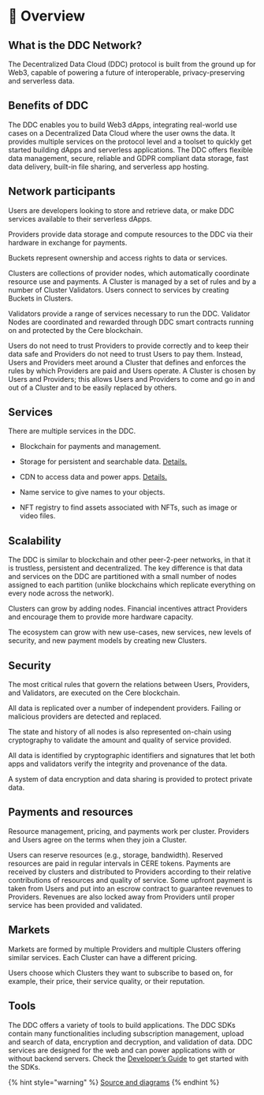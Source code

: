 # 📖 Overview

## What is the DDC Network?

The Decentralized Data Cloud (DDC) protocol is built from the ground up for Web3, capable of powering a future of interoperable, privacy-preserving and serverless data.

## Benefits of DDC

The DDC enables you to build Web3 dApps, integrating real-world use cases on a Decentralized Data Cloud where the user owns the data. It provides multiple services on the protocol level and a toolset to quickly get started building dApps and serverless applications. The DDC offers flexible data management, secure, reliable and GDPR compliant data storage, fast data delivery, built-in file sharing, and serverless app hosting. 

## Network participants

Users are developers looking to store and retrieve data, or make DDC services available to their serverless dApps.

Providers provide data storage and compute resources to the DDC via their hardware in exchange for payments.

Buckets represent ownership and access rights to data or services.

Clusters are collections of provider nodes, which automatically coordinate resource use and payments. A Cluster is managed by a set of rules and by a number of Cluster Validators. Users connect to services by creating Buckets in Clusters.

Validators provide a range of services necessary to run the DDC. Validator Nodes are coordinated and rewarded through DDC smart contracts running on and protected by the Cere blockchain.

Users do not need to trust Providers to provide correctly and to keep their data safe and Providers do not need to trust Users to pay them. Instead, Users and Providers meet around a Cluster that defines and enforces the rules by which Providers are paid and Users operate. A Cluster is chosen by Users and Providers; this allows Users and Providers to come and go in and out of a Cluster and to be easily replaced by others.


## Services

There are multiple services in the DDC.

- Blockchain for payments and management.

- Storage for persistent and searchable data. [Details.](storage-nodes)

- CDN to access data and power apps. [Details.](cdn-nodes)

- Name service to give names to your objects.

- NFT registry to find assets associated with NFTs, such as image or video files.


## Scalability

The DDC is similar to blockchain and other peer-2-peer networks, in that it is trustless, persistent and decentralized. The key difference is that data and services on the DDC are partitioned with a small number of nodes assigned to each partition (unlike blockchains which replicate everything on every node across the network). 

Clusters can grow by adding nodes. Financial incentives attract Providers and encourage them to provide more hardware capacity.

The ecosystem can grow with new use-cases, new services, new levels of security, and new payment models by creating new Clusters.


## Security

The most critical rules that govern the relations between Users, Providers, and Validators, are executed on the Cere blockchain.

All data is replicated over a number of independent providers. Failing or malicious providers are detected and replaced.

The state and history of all nodes is also represented on-chain using cryptography to validate the amount and quality of service provided.

All data is identified by cryptographic identifiers and signatures that let both apps and validators verify the integrity and provenance of the data.

A system of data encryption and data sharing is provided to protect private data.


## Payments and resources

Resource management, pricing, and payments work per cluster.  Providers and Users agree on the terms when they join a Cluster.

Users can reserve resources (e.g., storage, bandwidth). Reserved resources are paid in regular intervals in CERE tokens. Payments are received by clusters and distributed to Providers according to their relative contributions of resources and quality of service. Some upfront payment is taken from Users and put into an escrow contract to guarantee revenues to Providers. Revenues are also locked away from Providers until proper service has been provided and validated.


## Markets

Markets are formed by multiple Providers and multiple Clusters offering similar services. Each Cluster can have a different pricing.

Users choose which Clusters they want to subscribe to based on, for example, their price, their service quality, or their reputation.


## Tools

The DDC offers a variety of tools to build applications. The DDC SDKs contain many functionalities including subscription management, upload and search of data, encryption and decryption, and validation of data. DDC services are designed for the web and can power applications with or without backend servers. Check the [Developer’s Guide](developer-guide) to get started with the SDKs.


{% hint style="warning" %}
[Source and diagrams](https://github.com/Cerebellum-Network/ddc-bucket-contract/blob/main/bucket/README.md)
{% endhint %}
